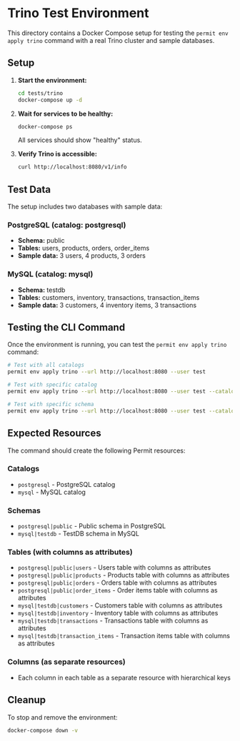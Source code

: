 # Trino Test Environment

This directory contains a Docker Compose setup for testing the `permit env apply trino` command with a real Trino cluster and sample databases.

## Setup

1. **Start the environment:**

   ```bash
   cd tests/trino
   docker-compose up -d
   ```

2. **Wait for services to be healthy:**

   ```bash
   docker-compose ps
   ```

   All services should show "healthy" status.

3. **Verify Trino is accessible:**
   ```bash
   curl http://localhost:8080/v1/info
   ```

## Test Data

The setup includes two databases with sample data:

### PostgreSQL (catalog: postgresql)

- **Schema:** public
- **Tables:** users, products, orders, order_items
- **Sample data:** 3 users, 4 products, 3 orders

### MySQL (catalog: mysql)

- **Schema:** testdb
- **Tables:** customers, inventory, transactions, transaction_items
- **Sample data:** 3 customers, 4 inventory items, 3 transactions

## Testing the CLI Command

Once the environment is running, you can test the `permit env apply trino` command:

```bash
# Test with all catalogs
permit env apply trino --url http://localhost:8080 --user test

# Test with specific catalog
permit env apply trino --url http://localhost:8080 --user test --catalog postgresql

# Test with specific schema
permit env apply trino --url http://localhost:8080 --user test --catalog postgresql --schema public
```

## Expected Resources

The command should create the following Permit resources:

### Catalogs

- `postgresql` - PostgreSQL catalog
- `mysql` - MySQL catalog

### Schemas

- `postgresql|public` - Public schema in PostgreSQL
- `mysql|testdb` - TestDB schema in MySQL

### Tables (with columns as attributes)

- `postgresql|public|users` - Users table with columns as attributes
- `postgresql|public|products` - Products table with columns as attributes
- `postgresql|public|orders` - Orders table with columns as attributes
- `postgresql|public|order_items` - Order items table with columns as attributes
- `mysql|testdb|customers` - Customers table with columns as attributes
- `mysql|testdb|inventory` - Inventory table with columns as attributes
- `mysql|testdb|transactions` - Transactions table with columns as attributes
- `mysql|testdb|transaction_items` - Transaction items table with columns as attributes

### Columns (as separate resources)

- Each column in each table as a separate resource with hierarchical keys

## Cleanup

To stop and remove the environment:

```bash
docker-compose down -v
```
